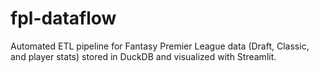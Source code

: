 # fpl-dataflow
Automated ETL pipeline for Fantasy Premier League data (Draft, Classic, and player stats) stored in DuckDB and visualized with Streamlit.
